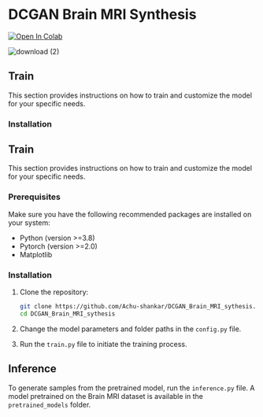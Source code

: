 # DCGAN Brain MRI Synthesis

<a target="_blank" href="https://colab.research.google.com/github/Achu-shankar/DCGAN_Brain_MRI_sythesis/blob/main/DCGan_MRI_generator.ipynb">
  <img src="https://colab.research.google.com/assets/colab-badge.svg" alt="Open In Colab"/>
</a>

![download (2)](https://github.com/Achu-shankar/DCGAN_Brain_MRI_synthesis/assets/26224406/06cbecc3-41a6-46fc-a7db-50a235d4f1b0)

## Train

This section provides instructions on how to train and customize the model for your specific needs.

### Installation


## Train

This section provides instructions on how to train and customize the model for your specific needs.

### Prerequisites

Make sure you have the following recommended packages are installed on your system:

- Python  (version >=3.8)
- Pytorch (version >=2.0)
- Matplotlib

### Installation

1. Clone the repository:

   ```bash
   git clone https://github.com/Achu-shankar/DCGAN_Brain_MRI_sythesis.git
   cd DCGAN_Brain_MRI_sythesis

   
2. Change the model parameters and folder paths in the `config.py` file.
3. Run the `train.py` file to initiate the training process.

## Inference

To generate samples from the pretrained model, run the `inference.py` file. A model pretrained on the Brain MRI dataset is available in the `pretrained_models` folder.
